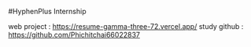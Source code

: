 #HyphenPlus Internship

web project : https://resume-gamma-three-72.vercel.app/
study github : https://github.com/Phichitchai66022837
